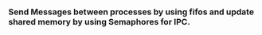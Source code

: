 ### Send Messages between processes by using fifos and update shared memory by using Semaphores for IPC.

